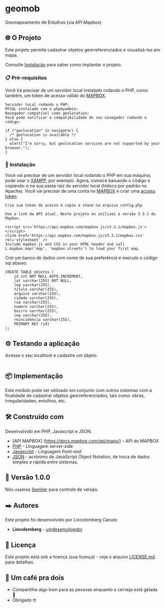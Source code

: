 # geomob
Geomapeamento de Entulhos (via API Mapbox)

## :globe_with_meridians: O Projeto

Este projeto permite cadastrar objetos georreferenciados e visualizá-los em mapa.

Consulte [Instalação](#instal) para saber como implantar o projeto.

### 📋 Pré-requisitos

Você irá precisar de um servidor local instalado rodando o PHP, como também, um token de acesso válido do <a href="https://account.mapbox.com/access-tokens/">MAPBOX</a>.

```
Servidor local rodando o PHP;
MYSQL instalado com o phpmyadmin;
Navegador compatível como geolocation;
Você pode verificar a compatibilidade do seu navegador rodando o código:

if ("geolocation" in navigator) {
  /* geolocation is available */
} else {
  alert("I'm sorry, but geolocation services are not supported by your browser.");
}
```



### 🔧 <a id="instal">Instalação</a>

Você vai precisar de um servidor local rodando o PHP em sua máquina, pode usar o <a href="https://www.apachefriends.org/pt_br/index.html">XAMPP</a>, por exemplo.
Agora, comece baixando o código e copiando-o na sua pasta raiz do servidor local (htdocs por padrão no Apache).
Você vai precisar de uma conta no <a href="https://account.mapbox.com/auth/signup/">MAPBOX</a> e criar uma <a href="https://account.mapbox.com/access-tokens/">access token</a>.


```
Crie sua token de acesso e copie a chave no arquivo config.php

Use o link da API atual. Neste projeto eu utilizei a versão 3.3.1 do Mapbox.

<script src='https://api.mapbox.com/mapbox.js/v3.3.1/mapbox.js'></script>
<link href='https://api.mapbox.com/mapbox.js/v3.3.1/mapbox.css' rel='stylesheet' />
Include mapbox.js and CSS in your HTML header and call L.mapbox.map('map', 'mapbox.streets') to load your first map.
```


Crie um banco de dados com nome de sua preferência e execute o código sql abaixo:

```
CREATE TABLE objetos (
    id int NOT NULL AUTO_INCREMENT,
    lat varchar(255) NOT NULL,
    log varchar(255),
    titulo varchar(255),
    arquivo varchar(255),
    cidade varchar(255),
    rua varchar(255),
    numero varchar(255),
    bairro varchar(255),
    cep varchar(255),
    reincidencia varchar(255),
    PRIMARY KEY (id)
);
```

## ⚙️ Testando a aplicação

Acesse o seu localhost e cadastre um objeto

```

```


## 📦 Implementação 

Este módulo pode ser utilizado em conjunto com outros sistemas com a finalidade de cadastrar objetos georreferenciados, tais como: obras, irregularidades, entulhos, etc.

## 🛠️ Construído com

Desenvolvido em PHP, Javascript e JSON.

* [API MAPBOX] (https://docs.mapbox.com/api/maps/) - API do MAPBOX
* [PHP](https://www.php.net/) - Linguagem server-side
* [Javascript](https://developer.mozilla.org/pt-BR/docs/Web/JavaScript/) - Linguagem front-end
* [JSON](https://www.json.org/json-en.html) -  acrônimo de JavaScript Object Notation, de troca de dados simples e rápida entre sistemas.


## 📌 Versão 1.0.0

Nós usamos [SemVer](http://semver.org/) para controle de versão.

## ✒️ Autores

Este projeto foi desenvolvido por Lincolemberg Canuto

* **Lincolemberg** - [umdesenvolvedor](https://github.com/lincolemberg)


## 📄 Licença

Este projeto está sob a licença (sua licença) - veja o arquivo [LICENSE.md](https://github.com/usuario/projeto/licenca) para detalhes.

## 🎁 Um café pra dois

* Compartilhe algo bom para as pessoas enquanto a cerveja está gelada 🍺 
* Obrigado 🤓

